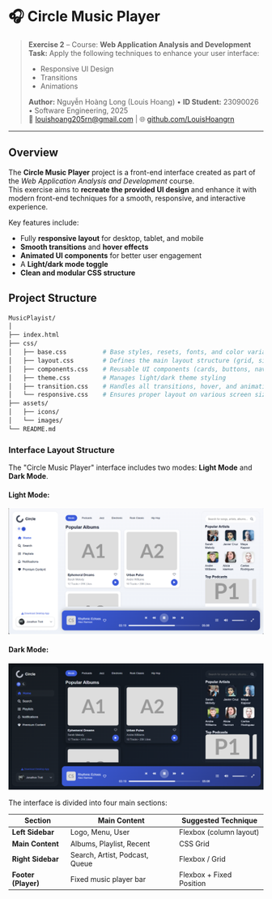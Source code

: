 # 🎧 Circle Music Player

> **Exercise 2** – Course: **Web Application Analysis and Development**  
> **Task:** Apply the following techniques to enhance your user interface:  
> - Responsive UI Design  
> - Transitions  
> - Animations  
>
> **Author:** Nguyễn Hoàng Long (Louis Hoang) • **ID Student:** 23090026 • Software Engineering, 2025  
> 📧 [louishoang205rn@gmail.com](mailto:louishoang205rn@gmail.com) | 🌐 [github.com/LouisHoangrn](https://github.com/LouisHoangrn)
---

##  Overview

The **Circle Music Player** project is a front-end interface created as part of the *Web Application Analysis and Development* course.  
This exercise aims to **recreate the provided UI design** and enhance it with modern front-end techniques for a smooth, responsive, and interactive experience.

Key features include:
- Fully **responsive layout** for desktop, tablet, and mobile  
- **Smooth transitions** and **hover effects**  
- **Animated UI components** for better user engagement  
- A **Light/dark mode toggle**  
- **Clean and modular CSS structure**



## Project Structure

```bash
MusicPlayist/
│
├── index.html
├── css/
│   ├── base.css          # Base styles, resets, fonts, and color variables
│   ├── layout.css        # Defines the main layout structure (grid, sidebar, content)
│   ├── components.css    # Reusable UI components (cards, buttons, navigation, etc.)
│   ├── theme.css         # Manages light/dark theme styling
│   ├── transition.css    # Handles all transitions, hover, and animation effects
│   └── responsive.css    # Ensures proper layout on various screen sizes
├── assets/
│   ├── icons/ 
│   └── images/
└── README.md
```


###  Interface Layout Structure

The "Circle Music Player" interface includes two modes: **Light Mode** and **Dark Mode**.

#### Light Mode:
![](./Image-mode-background/music-player-light-mode.png)

#### Dark Mode:
![](./Image-mode-background/music-player-dark-mode.png)


The interface is divided into four main sections:

| Section                | Main Content                   | Suggested Technique      |
| ---------------------- | ------------------------------ | ------------------------ |
| **Left Sidebar**       | Logo, Menu, User               | Flexbox (column layout)  |
| **Main Content**       | Albums, Playlist, Recent       | CSS Grid                 |
| **Right Sidebar**      | Search, Artist, Podcast, Queue | Flexbox / Grid           |
| **Footer (Player)**    | Fixed music player bar         | Flexbox + Fixed Position |
